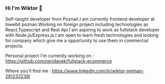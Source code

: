 ### Hi I'm Wiktor 👋

Self-taught developer from Poznań.I am currently frontend developer at Inwebit poznan.Working on foreign project including technologies as React,Typescript and Rest Api.I am aspiring to work as fullstack developer with Node.js/Express.js.I am open to learn fresh technologies and looking for company which give me a opportunity to use them in commercial projects.

Personal project I'm currently working on : https://github.com/neridanek/fullstack-ecommerce

Where you'll find me : https://www.linkedin.com/in/wiktor-nejman-291233239/


<!--
**neridanek/neridanek** is a ✨ _special_ ✨ repository because its `README.md` (this file) appears on your GitHub profile.

Here are some ideas to get you started:

- 🔭 I’m currently working on ...
- 🌱 I’m currently learning ...
- 👯 I’m looking to collaborate on ...
- 🤔 I’m looking for help with ...
- 💬 Ask me about ...
- 📫 How to reach me: ...
- 😄 Pronouns: ...
- ⚡ Fun fact: ...
-->
